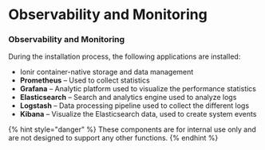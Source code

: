 # Observability and Monitoring

### Observability and Monitoring

During the installation process, the following applications are installed:

* Ionir container-native storage and data management
* **Prometheus** – Used to collect statistics
* **Grafana** – Analytic platform used to visualize the performance statistics
* **Elasticsearch** – Search and analytics engine used to analyze logs
* **Logstash** – Data processing pipeline used to collect the different logs
* **Kibana** – Visualize the Elasticsearch data, used to create system events

{% hint style="danger" %}
These components are for internal use only and are not designed to support any other functions.
{% endhint %}
